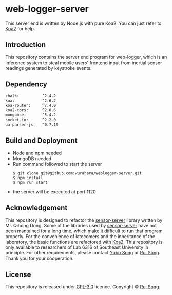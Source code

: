 # web-logger-server

This server end is written by Node.js with pure Koa2. You can just refer to [Koa2](https://koajs.com/) for help.

## Introduction

This repository contains the server end program for web-logger, which is an inference system to steal mobile users' frontend input from inertial sensor readings generated by keystroke events.

## Dependency

```bash
chalk:          ^2.4.2
koa:            ^2.6.2
koa-router:     ^7.4.0
koa2-cors:      ^2.0.6
mongoose:       ^5.4.2
socket.io:      ^2.2.0
ua-parser-js:   ^0.7.19
```

## Build and Deployment
- Node and npm needed
- MongoDB needed
- Run command followed to start the server
    ```
    $ git clone git@github.com:wurahara/weblogger-server.git
    $ npm install
    $ npm run start
    ```
- the server will be executed at port 1120

## Acknowledgement

This repository is designed to refactor the [sensor-server](https://github.com/qhdong/sensor-server) library written by Mr. Qihong Dong. Some of the libraries used by [sensor-server](https://github.com/qhdong/sensor-server) have not been mantained for a long time, which make it difficult to run that program properly. For the convenience of latecomers and the inheritance of the laboratory, the basic functions are refactored with [Koa2](https://koajs.com/). This repository is only available to researchers of Lab 6316 of Southeast University in principle. For other requirements, please contact [Yubo Song](mailto:songyubo@seu.edu.cn) or [Rui Song](mailto:songrui@seu.edu.cn). Thank you for your cooperation.

## License

This repository is released under [GPL-3.0](https://github.com/wurahara/weblogger-server/blob/master/LICENSE) licence.
Copyright © [Rui Song](https://github.com/wurahara).